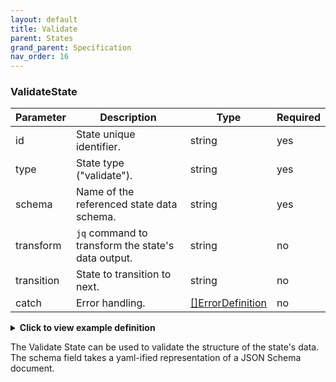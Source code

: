 ```yaml
---
layout: default
title: Validate
parent: States
grand_parent: Specification
nav_order: 16
---
```


### ValidateState

| Parameter  | Description                                        | Type                                  | Required |
| ---------- | -------------------------------------------------- | ------------------------------------- | -------- |
| id         | State unique identifier.                           | string                                | yes      |
| type       | State type ("validate").                           | string                                | yes      |
| schema     | Name of the referenced state data schema.          | string                                | yes      |
| transform  | `jq` command to transform the state's data output. | string                                | no       |
| transition | State to transition to next.                       | string                                | no       |
| catch      | Error handling.                                    | [[]ErrorDefinition](../fields.html#errordefinition) | no       |

<details><summary><strong>Click to view example definition</strong></summary>
<div class="language-yaml highlighter-rouge">
<div class="highlight"><pre class="highlight"><code>
- id: ValidateInput
  type: validate
  schema:
    type: object
    required: 
    - name
    properties:
      name:
	type: string
    additionalProperties: false
  transition: processRequest
</code></pre></div>
</div>

This schema is based off the following JSON Schema:

```json
{
   "type":"object",
   "required":[
      "name"
   ],
   "properties":{
      "name":{
         "type":"string"
      }
   },
   "additionalProperties":false
}
```

</details>

The Validate State can be used to validate the structure of the state's data. The schema field takes a yaml-ified representation of a JSON Schema document.